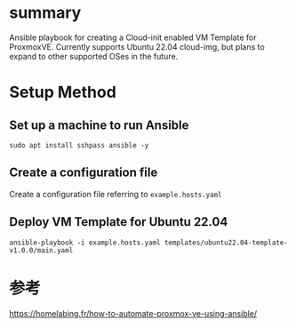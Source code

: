 # summary

Ansible playbook for creating a Cloud-init enabled VM Template for ProxmoxVE.
Currently supports Ubuntu 22.04 cloud-img, but plans to expand to other supported OSes in the future.

# Setup Method

## Set up a machine to run Ansible
```
sudo apt install sshpass ansible -y
```

## Create a configuration file
Create a configuration file referring to `example.hosts.yaml`

## Deploy VM Template for Ubuntu 22.04
```
ansible-playbook -i example.hosts.yaml templates/ubuntu22.04-template-v1.0.0/main.yaml
```

# 参考
https://homelabing.fr/how-to-automate-proxmox-ve-using-ansible/
